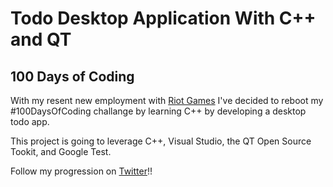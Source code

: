 # Todo Desktop Application With C++ and QT

## 100 Days of Coding

With my resent new employment with [Riot Games](https://www.riotgames.com/) I've decided to reboot my #100DaysOfCoding challange by learning C++ by developing a desktop todo app. 

This project is going to leverage C++, Visual Studio, the QT Open Source Tookit, and Google Test. 

Follow my progression on [Twitter](https://twitter.com/ChrisMVenturini)!!

